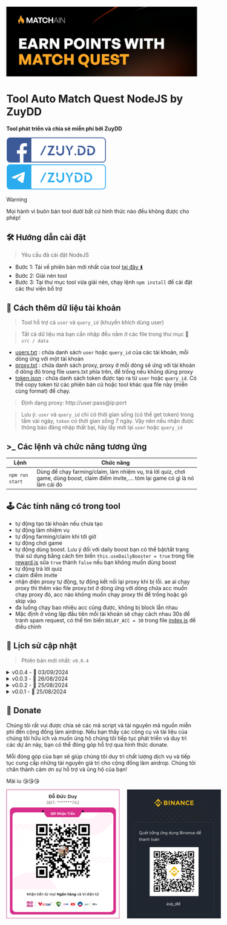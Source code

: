 ![Matchquest banner](https://raw.githubusercontent.com/zuydd/image/main/match-quest.jpg)

# Tool Auto Match Quest NodeJS by ZuyDD

**Tool phát triển và chia sẻ miễn phí bởi ZuyDD**

<a href="https://www.facebook.com/zuy.dd"><img src="https://raw.githubusercontent.com/zuydd/image/main/facebook.svg" alt="Facebook"></a>
<a href="https://t.me/zuydd"><img src="https://raw.githubusercontent.com/zuydd/image/main/telegram.svg" alt="Telegram"></a>

> [!WARNING]
> Mọi hành vi buôn bán tool dưới bất cứ hình thức nào đều không được cho phép!

## 🛠️ Hướng dẫn cài đặt

> Yêu cầu đã cài đặt NodeJS

- Bước 1: Tải về phiên bản mới nhất của tool [tại đây ⬇️](https://github.com/zuydd/match-quest/archive/refs/heads/main.zip)
- Bước 2: Giải nén tool
- Bước 3: Tại thư mục tool vừa giải nén, chạy lệnh `npm install` để cài đặt các thư viện bổ trợ

## 💾 Cách thêm dữ liệu tài khoản

> Tool hỗ trợ cả `user` và `query_id` (khuyến khích dùng user)

> Tất cả dữ liệu mà bạn cần nhập đều nằm ở các file trong thư mục 📁 `src / data`

- [users.txt](src/data/users.txt) : chứa danh sách `user` hoặc `query_id` của các tài khoản, mỗi dòng ứng với một tài khoản
- [proxy.txt](src/data/proxy.txt) : chứa danh sách proxy, proxy ở mỗi dòng sẽ ứng với tài khoản ở dòng đó trong file users.txt phía trên, để trống nếu không dùng proxy
- [token.json](src/data/token.json) : chứa danh sách token được tạo ra từ `user` hoặc `query_id`. Có thể copy token từ các phiên bản cũ hoặc tool khác qua file này (miễn cùng format) để chạy.

> Định dạng proxy: http://user:pass@ip:port

> Lưu ý: `user` và `query_id` chỉ có thời gian sống (có thể get token) trong tầm vài ngày, `token` có thời gian sống 7 ngày. Vậy nên nếu nhận được thông báo đăng nhập thất bại, hãy lấy mới lại `user` hoặc `query_id`

## >\_ Các lệnh và chức năng tương ứng

| Lệnh            | Chức năng                                                                                                                                 |
| --------------- | ----------------------------------------------------------------------------------------------------------------------------------------- |
| `npm run start` | Dùng để chạy farming/claim, làm nhiệm vụ, trả lời quiz, chơi game, dùng boost, claim điểm invite,.... tóm lại game có gì là nó làm cái đó |

## 🕹️ Các tính năng có trong tool

- tự động tạo tài khoản nếu chưa tạo
- tự động làm nhiệm vụ
- tự động farming/claim khi tới giờ
- tự động chơi game
- tự động dùng boost. Lưu ý đối với daily boost bạn có thể bật/tắt trạng thái sử dụng bằng cách tìm biến `this.useDailyBooster = true` trong file [reward.js](src/services/reward.js) sửa `true` thành `false` nếu bạn không muốn dùng boost
- tự động trả lời quiz
- claim điểm invite
- nhận diện proxy tự động, tự động kết nối lại proxy khi bị lỗi. ae ai chạy proxy thì thêm vào file proxy.txt ở dòng ứng với dòng chứa acc muốn chạy proxy đó, acc nào không muốn chạy proxy thì để trống hoặc gõ skip vào
- đa luồng chạy bao nhiêu acc cũng được, không bị block lẫn nhau
- Mặc định ở vòng lặp đầu tiên mỗi tài khoản sẽ chạy cách nhau 30s để tránh spam request, có thể tìm biến `DELAY_ACC = 30` trong file [index.js](src/run/index.js) để điều chỉnh

## 🔄 Lịch sử cập nhật

> Phiên bản mới nhất: `v0.0.4`

<details>
<summary>v0.0.4 - 📅 03/09/2024</summary>
  
- Cập nhật lại hiển thị đúng số điểm claim reward khi dùng boost x2, x3
- Làm thêm các nhiệm vụ Matchain Ecosystem
</details>
<details>
<summary>v0.0.3 - 📅 26/08/2024</summary>
  
- Fix lỗi crash tool khi chơi game bị lỗi
</details>
<details>
<summary>v0.0.2 - 📅 25/08/2024</summary>
  
- Thêm sẵn thư mục data
</details>
<details>
<summary>v0.0.1 - 📅 25/08/2024</summary>
  
- Chia sẽ tool đến cộng đồng
</details>

## 🎁 Donate

Chúng tôi rất vui được chia sẻ các mã script và tài nguyên mã nguồn miễn phí đến cộng đồng làm airdrop. Nếu bạn thấy các công cụ và tài liệu của chúng tôi hữu ích và muốn ủng hộ chúng tôi tiếp tục phát triển và duy trì các dự án này, bạn có thể đóng góp hỗ trợ qua hình thức donate.

Mỗi đóng góp của bạn sẽ giúp chúng tôi duy trì chất lượng dịch vụ và tiếp tục cung cấp những tài nguyên giá trị cho cộng đồng làm airdrop. Chúng tôi chân thành cảm ơn sự hỗ trợ và ủng hộ của bạn!

Mãi iu 😘😘😘

<div style="display: flex; gap: 20px;">
  <img src="https://raw.githubusercontent.com/zuydd/image/main/qr-momo.png" alt="QR Momo" height="340" />
  <img src="https://raw.githubusercontent.com/zuydd/image/main/qr-binance.jpg" alt="QR Binance" height="340" />
</div>
